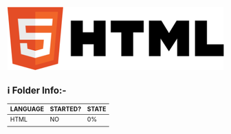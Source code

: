 <p align="center">
  <img src="../Assets/html.png">
</p>

## ℹ️ Folder Info:-


| LANGUAGE | STARTED? | STATE |
| -------- | -------- | ----- |
| HTML     | NO       | 0%    |
|          |          |       |